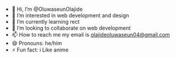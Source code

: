 - 👋 Hi, I’m @OluwaseunOlajide
- 👀 I’m interested in web development and design
- 🌱 I’m currently learning rect
- 💞️ I’m looking to collaborate on web development
- 📫 How to reach me my email is olajideoluwaseun04@gmail.com
- 😄 Pronouns: he/him
- ⚡ Fun fact: i Like anime 

<!---
OluwaseunOlajide/OluwaseunOlajide is a ✨ special ✨ repository because its `README.md` (this file) appears on your GitHub profile.
You can click the Preview link to take a look at your changes.
--->
